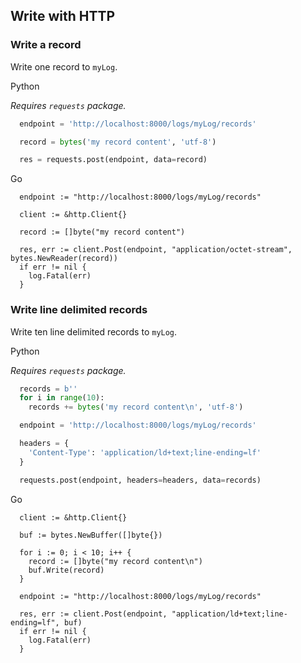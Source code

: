 Write with HTTP
---------------

### Write a record

Write one record to `myLog`.

Python

_Requires `requests` package._

```python
  endpoint = 'http://localhost:8000/logs/myLog/records'

  record = bytes('my record content', 'utf-8')

  res = requests.post(endpoint, data=record)
```

Go

```golang
  endpoint := "http://localhost:8000/logs/myLog/records"

  client := &http.Client{}

  record := []byte("my record content")

  res, err := client.Post(endpoint, "application/octet-stream", bytes.NewReader(record))
  if err != nil {
    log.Fatal(err)
  }
```

### Write line delimited records

Write ten line delimited records to `myLog`.

Python

_Requires `requests` package._

```python
  records = b''
  for i in range(10):
    records += bytes('my record content\n', 'utf-8')

  endpoint = 'http://localhost:8000/logs/myLog/records'

  headers = {
    'Content-Type': 'application/ld+text;line-ending=lf'
  }

  requests.post(endpoint, headers=headers, data=records)
```

Go

```golang
  client := &http.Client{}

  buf := bytes.NewBuffer([]byte{})

  for i := 0; i < 10; i++ {
    record := []byte("my record content\n")
    buf.Write(record)
  }

  endpoint := "http://localhost:8000/logs/myLog/records"

  res, err := client.Post(endpoint, "application/ld+text;line-ending=lf", buf)
  if err != nil {
    log.Fatal(err)
  }
```
